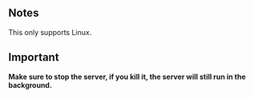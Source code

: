 ## Notes
This only supports Linux.

## Important
**Make sure to stop the server, if you kill it, the server will still run in the background.**